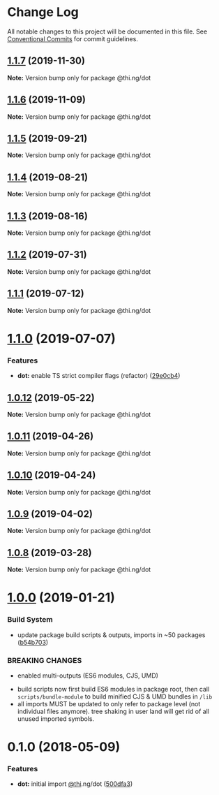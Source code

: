 # Change Log

All notable changes to this project will be documented in this file.
See [Conventional Commits](https://conventionalcommits.org) for commit guidelines.

## [1.1.7](https://github.com/thi-ng/umbrella/compare/@thi.ng/dot@1.1.6...@thi.ng/dot@1.1.7) (2019-11-30)

**Note:** Version bump only for package @thi.ng/dot





## [1.1.6](https://github.com/thi-ng/umbrella/compare/@thi.ng/dot@1.1.5...@thi.ng/dot@1.1.6) (2019-11-09)

**Note:** Version bump only for package @thi.ng/dot





## [1.1.5](https://github.com/thi-ng/umbrella/compare/@thi.ng/dot@1.1.4...@thi.ng/dot@1.1.5) (2019-09-21)

**Note:** Version bump only for package @thi.ng/dot





## [1.1.4](https://github.com/thi-ng/umbrella/compare/@thi.ng/dot@1.1.3...@thi.ng/dot@1.1.4) (2019-08-21)

**Note:** Version bump only for package @thi.ng/dot





## [1.1.3](https://github.com/thi-ng/umbrella/compare/@thi.ng/dot@1.1.2...@thi.ng/dot@1.1.3) (2019-08-16)

**Note:** Version bump only for package @thi.ng/dot





## [1.1.2](https://github.com/thi-ng/umbrella/compare/@thi.ng/dot@1.1.1...@thi.ng/dot@1.1.2) (2019-07-31)

**Note:** Version bump only for package @thi.ng/dot





## [1.1.1](https://github.com/thi-ng/umbrella/compare/@thi.ng/dot@1.1.0...@thi.ng/dot@1.1.1) (2019-07-12)

**Note:** Version bump only for package @thi.ng/dot





# [1.1.0](https://github.com/thi-ng/umbrella/compare/@thi.ng/dot@1.0.12...@thi.ng/dot@1.1.0) (2019-07-07)


### Features

* **dot:** enable TS strict compiler flags (refactor) ([29e0cb4](https://github.com/thi-ng/umbrella/commit/29e0cb4))





## [1.0.12](https://github.com/thi-ng/umbrella/compare/@thi.ng/dot@1.0.11...@thi.ng/dot@1.0.12) (2019-05-22)

**Note:** Version bump only for package @thi.ng/dot





## [1.0.11](https://github.com/thi-ng/umbrella/compare/@thi.ng/dot@1.0.10...@thi.ng/dot@1.0.11) (2019-04-26)

**Note:** Version bump only for package @thi.ng/dot





## [1.0.10](https://github.com/thi-ng/umbrella/compare/@thi.ng/dot@1.0.9...@thi.ng/dot@1.0.10) (2019-04-24)

**Note:** Version bump only for package @thi.ng/dot





## [1.0.9](https://github.com/thi-ng/umbrella/compare/@thi.ng/dot@1.0.8...@thi.ng/dot@1.0.9) (2019-04-02)

**Note:** Version bump only for package @thi.ng/dot





## [1.0.8](https://github.com/thi-ng/umbrella/compare/@thi.ng/dot@1.0.7...@thi.ng/dot@1.0.8) (2019-03-28)

**Note:** Version bump only for package @thi.ng/dot







# [1.0.0](https://github.com/thi-ng/umbrella/compare/@thi.ng/dot@0.1.18...@thi.ng/dot@1.0.0) (2019-01-21)


### Build System

* update package build scripts & outputs, imports in ~50 packages ([b54b703](https://github.com/thi-ng/umbrella/commit/b54b703))


### BREAKING CHANGES

* enabled multi-outputs (ES6 modules, CJS, UMD)

- build scripts now first build ES6 modules in package root, then call
  `scripts/bundle-module` to build minified CJS & UMD bundles in `/lib`
- all imports MUST be updated to only refer to package level
  (not individual files anymore). tree shaking in user land will get rid of
  all unused imported symbols.


<a name="0.1.0"></a>
# 0.1.0 (2018-05-09)


### Features

* **dot:** initial import [@thi](https://github.com/thi).ng/dot ([500dfa3](https://github.com/thi-ng/umbrella/commit/500dfa3))
